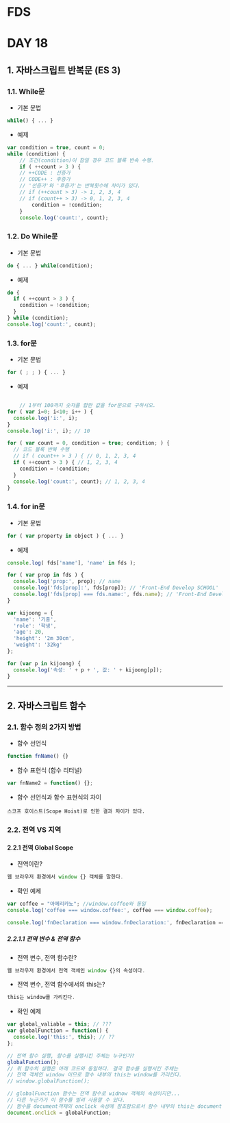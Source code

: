 # FDS
# DAY 18
## 1. 자바스크립트 반복문 (ES 3)
###  1.1. While문
- 기본 문법
```js
while() { ... }
```
- 예제
```js
var condition = true, count = 0;
while (condition) {
	// 조건(condition)이 참일 경우 코드 블록 반속 수행.
	if ( ++count > 3 ) {
	// ++CODE : 선증가
	// CODE++ : 후증가
	// '선증가'와 '후증가'는 반복횟수에 차이가 있다.
	// if (++count > 3) -> 1, 2, 3, 4
	// if (count++ > 3) -> 0, 1, 2, 3, 4
		condition = !condition;
	}
	console.log('count:', count);
```

### 1.2. Do While문

- 기본 문법
```js
do { ... } while(condition);
```
- 예제
```js
do {
  if ( ++count > 3 ) {
    condition = !condition;
  }
} while (condition);
console.log('count:', count);
```

### 1.3. for문

- 기본 문법
```js
for ( ; ; ) { ... }
```

- 예제

```js

	// 1부터 100까지 숫자를 합한 값을 for문으로 구하시오.
for ( var i=0; i<10; i++ ) {
  console.log('i:', i);
}
console.log('i:', i); // 10

for ( var count = 0, condition = true; condition; ) {
  // 코드 블록 반복 수행
  // if ( count++ > 3 ) { // 0, 1, 2, 3, 4
  if ( ++count > 3 ) { // 1, 2, 3, 4
    condition = !condition;
  }
  console.log('count:', count); // 1, 2, 3, 4
}
```

### 1.4. for in문

- 기본 문법
```js
for ( var property in object ) { ... }
```
- 예제

```js
console.log( fds['name'], 'name' in fds );

for ( var prop in fds ) {
  console.log('prop:', prop); // name
  console.log('fds[prop]:', fds[prop]); // 'Front-End Develop SCHOOL'
  console.log('fds[prop] === fds.name:', fds.name); // 'Front-End Develop SCHOOL'
}

var kijoong = {
  'name': '기중',
  'role': '학생',
  'age': 20,
  'height': '2m 30cm',
  'weight': '32kg'
};

for (var p in kijoong) {
  console.log('속성: ' + p + ', 값: ' + kijoong[p]);
}
```
---
## 2. 자바스크립트 함수
### 2.1. 함수 정의 2가지 방법
- 함수 선언식
```js
function fnName() {}
```

- 함수 표현식 (함수 리터널)
```js
var fnName2 = function() {};
```

- 함수 선언식과 함수 표현식의 차이
```
스코프 호이스트(Scope Hoist)로 인한 결과 차이가 있다.
```

### 2.2. 전역 VS 지역

#### 2.2.1 전역 Global Scope
- 전역이란?
```js
웹 브라우저 환경에서 window {} 객체를 말한다.
```
- 확인 예제

```js
var coffee = "아메리카노"; //window.coffee와 동일
console.log('coffee === window.coffee:', coffee === window.coffee);

console.log('fnDeclaration === window.fnDeclaration:', fnDeclaration === window.fnDeclaration);
```
##### 2.2.1.1 전역 변수 & 전역 함수
- 전역 변수, 전역 함수란?
```js
웹 브라우저 환경에서 전역 객체인 window {}의 속성이다.
```
- 전역 변수, 전역 함수에서의 this는?
```js
this는 window를 가리킨다.
```
- 확인 예제
```js
var global_valiable = this; // ???
var globalFunction = function() {
  console.log('this:', this); // ??
};

// 전역 함수 실행, 함수를 실행시킨 주체는 누구인가?
globalFunction();
// 위 함수의 실행은 아래 코드와 동일하다. 결국 함수를 실행시킨 주체는
// 전역 객체인 window 이므로 함수 내부의 this는 window를 가리킨다.
// window.globalFunction();

// globalFunction 함수는 전역 함수로 widnow 객체의 속성이지만...
// 다른 누군가가 이 함수를 빌려 사용할 수 있다.
// 함수를 document객체의 onclick 속성에 참조함으로서 함수 내부의 this는 document 객체를 가리키도록 변경되었다.
document.onclick = globalFunction;

```

